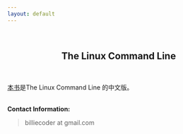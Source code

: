 ```yaml
---
layout: default
---
```

<br />
<h2 style="text-align:center">The Linux Command Line</h2>
<br />

[本书](/TLCL/book)是The Linux Command Line 的中文版。

<p><br /><b>Contact Information:</b></p>

<blockquote>
<p>
billiecoder at gmail.com
</p>
</blockquote>


